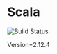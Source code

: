 # Scala

![Build Status](https://travis-ci.org/cyber-dojo-languages/scala.svg?branch=master)

Version=2.12.4